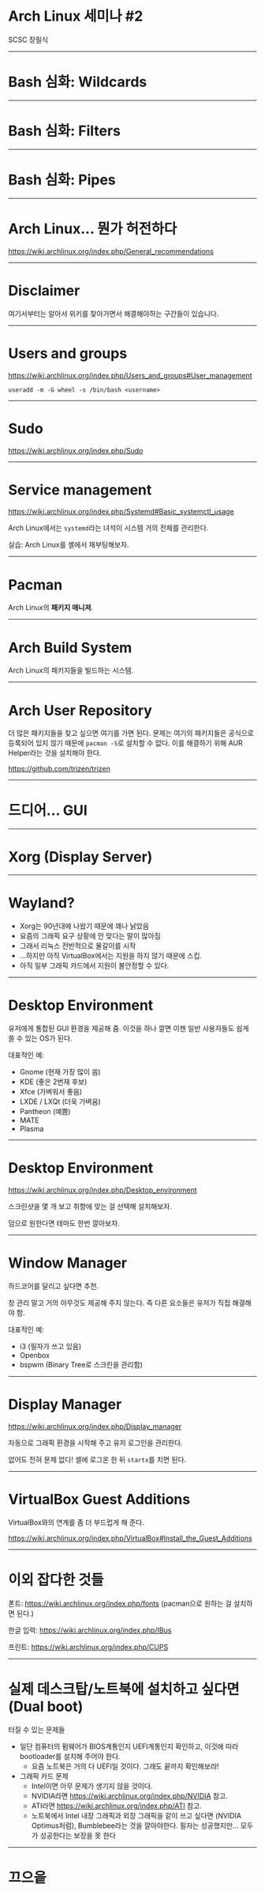 # Arch Linux 세미나 #2
SCSC 장필식

---

# Bash 심화: Wildcards

---

# Bash 심화: Filters

---

# Bash 심화: Pipes

---

# Arch Linux... 뭔가 허전하다

https://wiki.archlinux.org/index.php/General_recommendations

---

# Disclaimer

여기서부터는 알아서 위키를 찾아가면서 해결해야하는 구간들이 있습니다.

---

# Users and groups

https://wiki.archlinux.org/index.php/Users_and_groups#User_management

```
useradd -m -G wheel -s /bin/bash <username>
```

---

# Sudo

https://wiki.archlinux.org/index.php/Sudo

---

# Service management

https://wiki.archlinux.org/index.php/Systemd#Basic_systemctl_usage

Arch Linux에서는 ``systemd``라는 녀석이 시스템 거의 전체를 관리한다.

실습: Arch Linux를 셸에서 재부팅해보자.

---

# Pacman

Arch Linux의 **패키지 매니져**.

---

# Arch Build System

Arch Linux의 패키지들을 빌드하는 시스템.

---

# Arch User Repository

더 많은 패키지들을 찾고 싶으면 여기를 가면 된다.
문제는 여기의 패키지들은 공식으로 등록되어 있지 않기 때문에 ``pacman -S``로 설치할 수 없다.
이를 해결하기 위해 AUR Helper라는 것을 설치해야 한다.

https://github.com/trizen/trizen

---

# 드디어... GUI

---

# Xorg (Display Server)

---

# Wayland?

- Xorg는 90년대에 나왔기 때문에 꽤나 낡았음
- 요즘의 그래픽 요구 상황에 안 맞다는 말이 많아짐
- 그래서 리눅스 전반적으로 물갈이를 시작
- ...하지만 아직 VirtualBox에서는 지원을 하지 않기 때문에 스킵.
- 아직 일부 그래픽 카드에서 지원이 불안정할 수 있다.

---

# Desktop Environment

유저에게 통합된 GUI 환경을 제공해 줌.
이것을 하나 깔면 이젠 일반 사용자들도 쉽게 쓸 수 있는 OS가 된다.

대표적인 예:
- Gnome (현재 가장 많이 씀)
- KDE (좋은 2번재 후보)
- Xfce (가벼워서 좋음)
- LXDE / LXQt (더욱 가벼움)
- Pantheon (예쁨)
- MATE
- Plasma

---

# Desktop Environment

https://wiki.archlinux.org/index.php/Desktop_environment

스크린샷을 몇 개 보고 취향에 맞는 걸 선택해 설치해보자.

덤으로 원한다면 테마도 한번 깔아보자.

---

# Window Manager

하드코어를 달리고 싶다면 추천.

창 관리 말고 거의 아무것도 제공해 주지 않는다.
즉 다른 요소들은 유저가 직접 해결해야 함.

대표적인 예:
- i3 (필자가 쓰고 있음)
- Openbox
- bspwm (Binary Tree로 스크린을 관리함)

---

# Display Manager

https://wiki.archlinux.org/index.php/Display_manager

자동으로 그래픽 환경을 시작해 주고 유저 로그인을 관리한다.

없어도 전혀 문제 없다! 셸에 로그온 한 뒤 ``startx``를 치면 된다.

---

# VirtualBox Guest Additions

VirtualBox와의 연계를 좀 더 부드럽게 해 준다.

https://wiki.archlinux.org/index.php/VirtualBox#Install_the_Guest_Additions

---

# 이외 잡다한 것들

폰트: https://wiki.archlinux.org/index.php/fonts (pacman으로 원하는 걸 설치하면 된다.)

한글 입력: https://wiki.archlinux.org/index.php/IBus

프린트: https://wiki.archlinux.org/index.php/CUPS

---

# 실제 데스크탑/노트북에 설치하고 싶다면 (Dual boot)

터질 수 있는 문제들

- 일단 컴퓨터의 펌웨어가 BIOS계통인지 UEFI계통인지 확인하고, 이것에 따라 bootloader를 설치해 주어야 한다.
    - 요즘 노트북은 거의 다 UEFI일 것이다. 그래도 끝까지 확인해보라!
- 그래픽 카드 문제
    - Intel이면 아무 문제가 생기지 않을 것이다.
    - NVIDIA라면 https://wiki.archlinux.org/index.php/NVIDIA 참고. 
    - ATI라면 https://wiki.archlinux.org/index.php/ATI 참고.
    - 노트북에서 Intel 내장 그래픽과 외장 그래픽을 같이 쓰고 싶다면 (NVIDIA Optimus처럼), Bumblebee라는 것을 깔아야한다. 필자는 성공했지만... 모두가 성공한다는 보장을 못 한다

---

# 끄으읕
